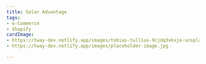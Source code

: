 ```yaml
---
title: Solar Advantage
tags:
- e-Commerce
- Shopify
cardImage:
- https://tway-dev.netlify.app/images/tobias-tullius-9cjdq3xkxje-unsplash2.jpg
- https://tway-dev.netlify.app/images/placeholder-image.jpg

---
```

